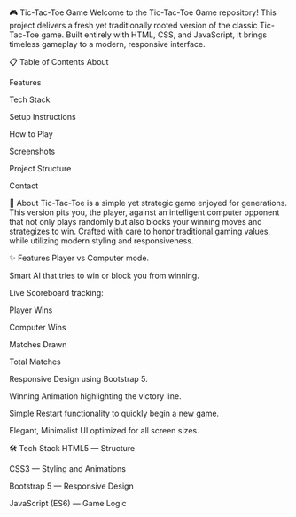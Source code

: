 🎮 Tic-Tac-Toe Game
Welcome to the Tic-Tac-Toe Game repository!
This project delivers a fresh yet traditionally rooted version of the classic Tic-Tac-Toe game. Built entirely with HTML, CSS, and JavaScript, it brings timeless gameplay to a modern, responsive interface.

📋 Table of Contents
About

Features

Tech Stack

Setup Instructions

How to Play

Screenshots

Project Structure

Contact

📖 About
Tic-Tac-Toe is a simple yet strategic game enjoyed for generations.
This version pits you, the player, against an intelligent computer opponent that not only plays randomly but also blocks your winning moves and strategizes to win.
Crafted with care to honor traditional gaming values, while utilizing modern styling and responsiveness.

✨ Features
Player vs Computer mode.

Smart AI that tries to win or block you from winning.

Live Scoreboard tracking:

Player Wins

Computer Wins

Matches Drawn

Total Matches

Responsive Design using Bootstrap 5.

Winning Animation highlighting the victory line.

Simple Restart functionality to quickly begin a new game.

Elegant, Minimalist UI optimized for all screen sizes.

🛠 Tech Stack
HTML5 — Structure

CSS3 — Styling and Animations

Bootstrap 5 — Responsive Design

JavaScript (ES6) — Game Logic

